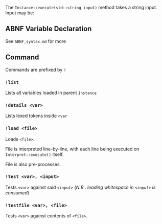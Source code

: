 The `Instance::execute(std::string input)` method takes a string input. Input may be:

## ABNF Variable Declaration

See `ABNF_syntax.md` for more

## Command

Commands are prefixed by `!`

### `!list`

Lists all variables loaded in parent `Instance`

### `!details <var>`

Lists lexed tokens inside `<var`

### `!load <file>`

Loads `<file>`.

File is interpreted line-by-line, with each line being executed on `Interpret::execute()` itself.

File is also pre-processes.

### `!test <var>, <input>`

Tests `<var>` against said `<input>` (*N.B . leading whitespace in `<input>` is consumed*)


### `!testfile <var>, <file>`

Tests `<var>` against contents of `<file>`.

